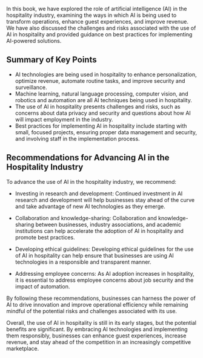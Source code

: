
In this book, we have explored the role of artificial intelligence (AI) in the hospitality industry, examining the ways in which AI is being used to transform operations, enhance guest experiences, and improve revenue. We have also discussed the challenges and risks associated with the use of AI in hospitality and provided guidance on best practices for implementing AI-powered solutions.

Summary of Key Points
---------------------

* AI technologies are being used in hospitality to enhance personalization, optimize revenue, automate routine tasks, and improve security and surveillance.
* Machine learning, natural language processing, computer vision, and robotics and automation are all AI techniques being used in hospitality.
* The use of AI in hospitality presents challenges and risks, such as concerns about data privacy and security and questions about how AI will impact employment in the industry.
* Best practices for implementing AI in hospitality include starting with small, focused projects, ensuring proper data management and security, and involving staff in the implementation process.

Recommendations for Advancing AI in the Hospitality Industry
------------------------------------------------------------

To advance the use of AI in the hospitality industry, we recommend:

* Investing in research and development: Continued investment in AI research and development will help businesses stay ahead of the curve and take advantage of new AI technologies as they emerge.

* Collaboration and knowledge-sharing: Collaboration and knowledge-sharing between businesses, industry associations, and academic institutions can help accelerate the adoption of AI in hospitality and promote best practices.

* Developing ethical guidelines: Developing ethical guidelines for the use of AI in hospitality can help ensure that businesses are using AI technologies in a responsible and transparent manner.

* Addressing employee concerns: As AI adoption increases in hospitality, it is essential to address employee concerns about job security and the impact of automation.

By following these recommendations, businesses can harness the power of AI to drive innovation and improve operational efficiency while remaining mindful of the potential risks and challenges associated with its use.

Overall, the use of AI in hospitality is still in its early stages, but the potential benefits are significant. By embracing AI technologies and implementing them responsibly, businesses can enhance guest experiences, increase revenue, and stay ahead of the competition in an increasingly competitive marketplace.